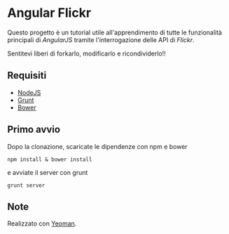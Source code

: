 Angular Flickr
==============
Questo progetto è un tutorial utile all'apprendimento di tutte le funzionalità principali di _AngularJS_ tramite l'interrogazione delle API di _Flickr_.

Sentitevi liberi di forkarlo, modificarlo e ricondividerlo!!

Requisiti
------------
 - [NodeJS](http://nodejs.org)
 - [Grunt](http://gruntjs.org)
 - [Bower](http://bower.io)

Primo avvio
-----------
Dopo la clonazione, scaricate le dipendenze con npm e bower

```
npm install & bower install
```

e avviate il server con grunt

```
grunt server
```

Note
----

Realizzato con [Yeoman](http://yeoman.io).
